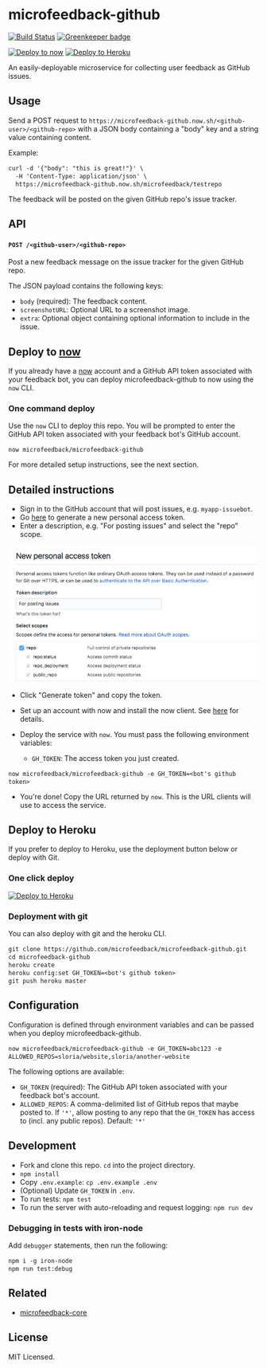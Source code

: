# microfeedback-github

[![Build Status](https://travis-ci.org/microfeedback/microfeedback-github.svg?branch=master)](https://travis-ci.org/microfeedback/microfeedback-github)
[![Greenkeeper badge](https://badges.greenkeeper.io/microfeedback/microfeedback-github.svg)](https://greenkeeper.io/)

[![Deploy to now](https://deploy.now.sh/static/button.svg)](https://deploy.now.sh/?repo=https://github.com/microfeedback/microfeedback-github&&env=GH_TOKEN)
[![Deploy to Heroku](https://www.herokucdn.com/deploy/button.svg)](https://heroku.com/deploy)

An easily-deployable microservice for collecting user feedback as GitHub issues.

## Usage

Send a POST request to `https://microfeedback-github.now.sh/<github-user>/<github-repo>`
with a JSON body containing a "body" key and a string value containing
content.

Example:

```
curl -d '{"body": "this is great!"}' \
  -H 'Content-Type: application/json' \
  https://microfeedback-github.now.sh/microfeedback/testrepo
```

The feedback will be posted on the given GitHub repo's issue tracker.


## API

#### `POST /<github-user>/<github-repo>`

Post a new feedback message on the issue tracker for the given GitHub
repo.

The JSON payload contains the following keys:

- `body` (required): The feedback content.
- `screenshotURL`: Optional URL to a screenshot image.
- `extra`: Optional object containing optional information to include in the issue.

## Deploy to [now](https://zeit.co/now)

If you already have a [now](https://zeit.co/now) account and a GitHub
API token associated with your feedback bot, you can deploy
microfeedback-github to now using the `now` CLI.

### One command deploy

Use the `now` CLI to deploy this repo. You will be prompted to enter the GitHub API token associated
with your feedback bot's GitHub account.

```
now microfeedback/microfeedback-github
```

For more detailed setup instructions, see the next section.

## Detailed instructions

- Sign in to the GitHub account that will post issues, e.g. `myapp-issuebot`.
- Go [here](https://github.com/settings/tokens/new) to generate a new personal access token.
- Enter a description, e.g. "For posting issues" and select the "repo" scope.

![](media/personal-access-token.png)

- Click "Generate token" and copy the token.

- Set up an account with now and install the now client. See [here](https://zeit.co/now) for details.
- Deploy the service with `now`. You must pass the following environment variables:
  - `GH_TOKEN`: The access token you just created.

```
now microfeedback/microfeedback-github -e GH_TOKEN=<bot's github token>
```

- You're done! Copy the URL returned by `now`. This is the URL clients will use to access the service.

## Deploy to Heroku

If you prefer to deploy to Heroku, use the deployment button below or
deploy with Git.

### One click deploy

[![Deploy to Heroku](https://www.herokucdn.com/deploy/button.svg)](https://heroku.com/deploy)

### Deployment with git

You can also deploy with git and the heroku CLI.

```
git clone https://github.com/microfeedback/microfeedback-github.git
cd microfeedback-github
heroku create
heroku config:set GH_TOKEN=<bot's github token>
git push heroku master
```

## Configuration

Configuration is defined through environment variables and can be passed
when you deploy microfeedback-github.

```
now microfeedback/microfeedback-github -e GH_TOKEN=abc123 -e ALLOWED_REPOS=sloria/website,sloria/another-website
```

The following options are available:

- `GH_TOKEN` (required): The GitHub API token associated with your
                         feedback bot's account.
- `ALLOWED_REPOS`: A comma-delimited list of GitHub repos that maybe
                    posted to. If `'*'`, allow posting to any repo
                    that the `GH_TOKEN` has access to (incl. any
                    public repos). Default: `'*'`

## Development

* Fork and clone this repo. `cd` into the project directory.
* `npm install`
* Copy `.env.example`: `cp .env.example .env`
* (Optional) Update `GH_TOKEN` in `.env`.
* To run tests: `npm test`
* To run the server with auto-reloading and request logging: `npm run dev`

### Debugging in tests with iron-node

Add `debugger` statements, then run the following:

```
npm i -g iron-node
npm run test:debug
```

## Related

- [microfeedback-core](https://github.com/microfeedback/microfeedback-core)

## License

MIT Licensed.
